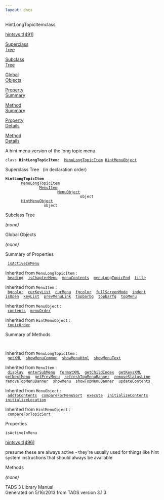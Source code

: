 ```yaml
---
layout: docs
---
```

<span class="title">HintLongTopicItem</span><span class="type">class</span>

[hintsys.t](../file/hintsys.t.html)\[[491](../source/hintsys.t.html#491)\]

[Superclass  
Tree](#_SuperClassTree_)

[Subclass  
Tree](#_SubClassTree_)

[Global  
Objects](#_ObjectSummary_)

[Property  
Summary](#_PropSummary_)

[Method  
Summary](#_MethodSummary_)

[Property  
Details](#_Properties_)

[Method  
Details](#_Methods_)

<div class="fdesc">

A hint menu version of the long topic menu.

`class `**`HintLongTopicItem`**` :   `[`MenuLongTopicItem`](../object/MenuLongTopicItem.html)`   `[`HintMenuObject`](../object/HintMenuObject.html)

</div>

<span id="_SuperClassTree_"></span>

<div class="mjhd">

<span class="hdln">Superclass Tree</span>   (in declaration order)

</div>

**`HintLongTopicItem`**  
`         `[`MenuLongTopicItem`](../object/MenuLongTopicItem.html)  
`                 `[`MenuItem`](../object/MenuItem.html)  
`                         `[`MenuObject`](../object/MenuObject.html)  
`                                 object`  
`         `[`HintMenuObject`](../object/HintMenuObject.html)  
`                 object`  
<span id="_SubClassTree_"></span>

<div class="mjhd">

<span class="hdln">Subclass Tree</span>  

</div>

*(none)* <span id="_ObjectSummary_"></span>

<div class="mjhd">

<span class="hdln">Global Objects</span>  

</div>

*(none)* <span id="_PropSummary_"></span>

<div class="mjhd">

<span class="hdln">Summary of Properties</span>  

</div>

` `[`isActiveInMenu`](#isActiveInMenu)`  `

Inherited from `MenuLongTopicItem` :  
` `[`heading`](../object/MenuLongTopicItem.html#heading)`  `[`isChapterMenu`](../object/MenuLongTopicItem.html#isChapterMenu)`  `[`menuContents`](../object/MenuLongTopicItem.html#menuContents)`  `[`menuLongTopicEnd`](../object/MenuLongTopicItem.html#menuLongTopicEnd)`  `[`title`](../object/MenuLongTopicItem.html#title)`  `

Inherited from `MenuItem` :  
` `[`bgcolor`](../object/MenuItem.html#bgcolor)`  `[`curKeyList`](../object/MenuItem.html#curKeyList)`  `[`curMenu`](../object/MenuItem.html#curMenu)`  `[`fgcolor`](../object/MenuItem.html#fgcolor)`  `[`fullScreenMode`](../object/MenuItem.html#fullScreenMode)`  `[`indent`](../object/MenuItem.html#indent)`  `[`isOpen`](../object/MenuItem.html#isOpen)`  `[`keyList`](../object/MenuItem.html#keyList)`  `[`prevMenuLink`](../object/MenuItem.html#prevMenuLink)`  `[`topbarbg`](../object/MenuItem.html#topbarbg)`  `[`topbarfg`](../object/MenuItem.html#topbarfg)`  `[`topMenu`](../object/MenuItem.html#topMenu)`  `

Inherited from `MenuObject` :  
` `[`contents`](../object/MenuObject.html#contents)`  `[`menuOrder`](../object/MenuObject.html#menuOrder)`  `

Inherited from `HintMenuObject` :  
` `[`topicOrder`](../object/HintMenuObject.html#topicOrder)`  `

<span id="_MethodSummary_"></span>

<div class="mjhd">

<span class="hdln">Summary of Methods</span>  

</div>

` `

Inherited from `MenuLongTopicItem` :  
` `[`getXML`](../object/MenuLongTopicItem.html#getXML)`  `[`showMenuCommon`](../object/MenuLongTopicItem.html#showMenuCommon)`  `[`showMenuHtml`](../object/MenuLongTopicItem.html#showMenuHtml)`  `[`showMenuText`](../object/MenuLongTopicItem.html#showMenuText)`  `

Inherited from `MenuItem` :  
` `[`display`](../object/MenuItem.html#display)`  `[`enterSubMenu`](../object/MenuItem.html#enterSubMenu)`  `[`formatXML`](../object/MenuItem.html#formatXML)`  `[`getChildIndex`](../object/MenuItem.html#getChildIndex)`  `[`getKeysXML`](../object/MenuItem.html#getKeysXML)`  `[`getNextMenu`](../object/MenuItem.html#getNextMenu)`  `[`getPrevMenu`](../object/MenuItem.html#getPrevMenu)`  `[`refreshTopMenuBanner`](../object/MenuItem.html#refreshTopMenuBanner)`  `[`removeStatusLine`](../object/MenuItem.html#removeStatusLine)`  `[`removeTopMenuBanner`](../object/MenuItem.html#removeTopMenuBanner)`  `[`showMenu`](../object/MenuItem.html#showMenu)`  `[`showTopMenuBanner`](../object/MenuItem.html#showTopMenuBanner)`  `[`updateContents`](../object/MenuItem.html#updateContents)`  `

Inherited from `MenuObject` :  
` `[`addToContents`](../object/MenuObject.html#addToContents)`  `[`compareForMenuSort`](../object/MenuObject.html#compareForMenuSort)`  `[`execute`](../object/MenuObject.html#execute)`  `[`initializeContents`](../object/MenuObject.html#initializeContents)`  `[`initializeLocation`](../object/MenuObject.html#initializeLocation)`  `

Inherited from `HintMenuObject` :  
` `[`compareForTopicSort`](../object/HintMenuObject.html#compareForTopicSort)`  `

<span id="_Properties_"></span>

<div class="mjhd">

<span class="hdln">Properties</span>  

</div>

<span id="isActiveInMenu"></span>

`isActiveInMenu`

[hintsys.t](../file/hintsys.t.html)\[[496](../source/hintsys.t.html#496)\]

<div class="desc">

presume these are always active - they're usually used for things like
hint system instructions that should always be available

</div>

<span id="_Methods_"></span>

<div class="mjhd">

<span class="hdln">Methods</span>  

</div>

*(none)*

<div class="ftr">

TADS 3 Library Manual  
Generated on 5/16/2013 from TADS version 3.1.3

</div>
